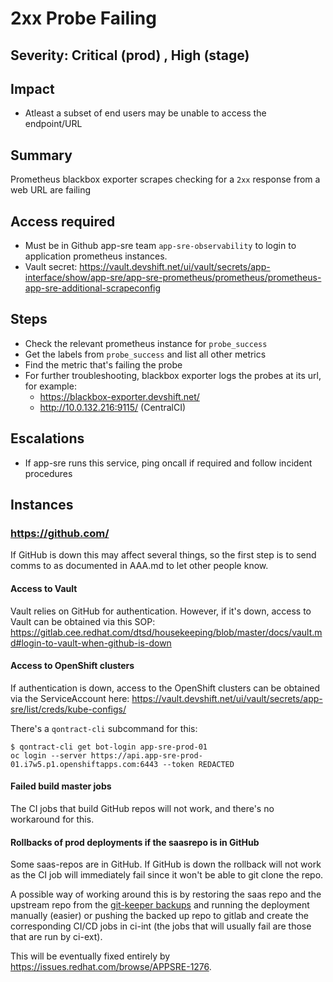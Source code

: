 # 2xx Probe Failing

## Severity: Critical (prod) , High (stage)

## Impact

- Atleast a subset of end users may be unable to access the endpoint/URL

## Summary

Prometheus blackbox exporter scrapes checking for a `2xx` response from a web URL are failing

## Access required

- Must be in Github app-sre team `app-sre-observability` to login to application prometheus instances.
- Vault secret: https://vault.devshift.net/ui/vault/secrets/app-interface/show/app-sre/app-sre-prometheus/prometheus/prometheus-app-sre-additional-scrapeconfig


## Steps

- Check the relevant prometheus instance for `probe_success`
- Get the labels from `probe_success` and list all other metrics
- Find the metric that's failing the probe
- For further troubleshooting, blackbox exporter logs the probes at its url, for example:
    - https://blackbox-exporter.devshift.net/
    - http://10.0.132.216:9115/ (CentralCI)

## Escalations

- If app-sre runs this service, ping oncall if required and follow incident procedures

## Instances

### https://github.com/

If GitHub is down this may affect several things, so the first step is to send comms to as documented in AAA.md to let other people know.

#### Access to Vault

Vault relies on GitHub for authentication. However, if it's down, access to Vault can be obtained via this SOP:
https://gitlab.cee.redhat.com/dtsd/housekeeping/blob/master/docs/vault.md#login-to-vault-when-github-is-down

#### Access to OpenShift clusters

If authentication is down, access to the OpenShift clusters can be obtained via the ServiceAccount here:
https://vault.devshift.net/ui/vault/secrets/app-sre/list/creds/kube-configs/

There's a `qontract-cli` subcommand for this:

```
$ qontract-cli get bot-login app-sre-prod-01
oc login --server https://api.app-sre-prod-01.i7w5.p1.openshiftapps.com:6443 --token REDACTED
```

#### Failed build master jobs

The CI jobs that build GitHub repos will not work, and there's no workaround for this.

#### Rollbacks of prod deployments if the saasrepo is in GitHub

Some saas-repos are in GitHub. If GitHub is down the rollback will not work as the CI job will immediately fail since it won't be able to git clone the repo.

A possible way of working around this is by restoring the saas repo and the upstream repo from the [git-keeper backups](https://gitlab.cee.redhat.com/service/app-interface/blob/master/docs/app-sre/sop/git-keeper-restore.md) and running the deployment manually (easier) or pushing the backed up repo to gitlab and create the corresponding CI/CD jobs in ci-int (the jobs that will usually fail are those that are run by ci-ext).

This will be eventually fixed entirely by https://issues.redhat.com/browse/APPSRE-1276.
